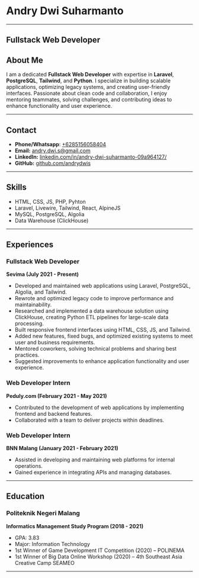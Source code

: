 # Andry Dwi Suharmanto  

---

## Fullstack Web Developer

## About Me  
I am a dedicated **Fullstack Web Developer** with expertise in **Laravel**, **PostgreSQL**, **Tailwind**, and **Python**. I specialize in building scalable applications, optimizing legacy systems, and creating user-friendly interfaces. Passionate about clean code and collaboration, I enjoy mentoring teammates, solving challenges, and contributing ideas to enhance functionality and user experience.

---

## Contact  
- **Phone/Whatsapp**: [+6285156058404](wa.me/6285156058404)
- **Email:** andry.dwi.s@gmail.com  
- **LinkedIn:** [linkedin.com/in/andry-dwi-suharmanto-09a964127/](https://www.linkedin.com/in/andry-dwi-suharmanto-09a964127/)  
- **GitHub:** [github.com/andrydwis](https://github.com/andrydwis)

---

## Skills  
- HTML, CSS, JS, PHP, Pyhton
- Laravel, Livewire, Tailwind, React, AlpineJS
- MySQL, PostgreSQL, Algolia  
- Data Warehouse (ClickHouse)  

---

## Experiences
### Fullstack Web Developer  
**Sevima (July 2021 - Present)**  
- Developed and maintained web applications using Laravel, PostgreSQL, Algolia, and Tailwind.  
- Rewrote and optimized legacy code to improve performance and maintainability.  
- Researched and implemented a data warehouse solution using ClickHouse, creating Python ETL pipelines for large-scale data processing.  
- Built responsive frontend interfaces using HTML, CSS, JS, and Tailwind.  
- Added new features, fixed bugs, and optimized existing systems to meet user and business requirements.  
- Mentored coworkers, solving technical problems and sharing best practices.  
- Suggested improvements to enhance application functionality and user experience.  

### Web Developer Intern  
**Peduly.com (February 2021 - May 2021)**  
- Contributed to the development of web applications by implementing frontend and backend features.  
- Collaborated with a team to deliver projects within deadlines.  

### Web Developer Intern  
**BNN Malang (January 2021 - February 2021)**  
- Assisted in developing and maintaining web platforms for internal operations.  
- Gained experience in integrating APIs and managing databases.  

---

## Education  
### Politeknik Negeri Malang  
**Informatics Management Study Program (2018 - 2021)**  
- GPA: 3.83  
- Major: Information Technology  
- 1st Winner of Game Development IT Competition (2020) – POLINEMA  
- 1st Winner of Big Data Online Workshop (2020) – 4th Southeast Asia Creative Camp SEAMEO  

---
